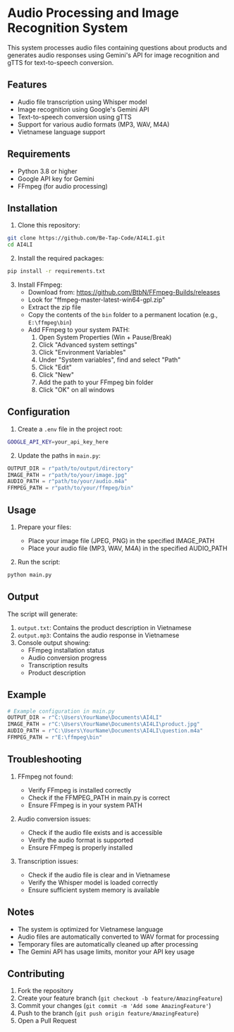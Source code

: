 # Audio Processing and Image Recognition System

This system processes audio files containing questions about products and generates audio responses using Gemini's API for image recognition and gTTS for text-to-speech conversion.

## Features

- Audio file transcription using Whisper model
- Image recognition using Google's Gemini API
- Text-to-speech conversion using gTTS
- Support for various audio formats (MP3, WAV, M4A)
- Vietnamese language support

## Requirements

- Python 3.8 or higher
- Google API key for Gemini
- FFmpeg (for audio processing)

## Installation

1. Clone this repository:
```bash
git clone https://github.com/Be-Tap-Code/AI4LI.git
cd AI4LI
```

2. Install the required packages:
```bash
pip install -r requirements.txt
```

3. Install FFmpeg:
   - Download from: https://github.com/BtbN/FFmpeg-Builds/releases
   - Look for "ffmpeg-master-latest-win64-gpl.zip"
   - Extract the zip file
   - Copy the contents of the `bin` folder to a permanent location (e.g., `E:\ffmpeg\bin`)
   - Add FFmpeg to your system PATH:
     1. Open System Properties (Win + Pause/Break)
     2. Click "Advanced system settings"
     3. Click "Environment Variables"
     4. Under "System variables", find and select "Path"
     5. Click "Edit"
     6. Click "New"
     7. Add the path to your FFmpeg bin folder
     8. Click "OK" on all windows

## Configuration

1. Create a `.env` file in the project root:
```bash
GOOGLE_API_KEY=your_api_key_here
```

2. Update the paths in `main.py`:
```python
OUTPUT_DIR = r"path/to/output/directory"  
IMAGE_PATH = r"path/to/your/image.jpg"  
AUDIO_PATH = r"path/to/your/audio.m4a" 
FFMPEG_PATH = r"path/to/your/ffmpeg/bin"  
```

## Usage

1. Prepare your files:
   - Place your image file (JPEG, PNG) in the specified IMAGE_PATH
   - Place your audio file (MP3, WAV, M4A) in the specified AUDIO_PATH

2. Run the script:
```bash
python main.py
```

## Output

The script will generate:
1. `output.txt`: Contains the product description in Vietnamese
2. `output.mp3`: Contains the audio response in Vietnamese
3. Console output showing:
   - FFmpeg installation status
   - Audio conversion progress
   - Transcription results
   - Product description

## Example

```python
# Example configuration in main.py
OUTPUT_DIR = r"C:\Users\YourName\Documents\AI4LI"
IMAGE_PATH = r"C:\Users\YourName\Documents\AI4LI\product.jpg"
AUDIO_PATH = r"C:\Users\YourName\Documents\AI4LI\question.m4a"
FFMPEG_PATH = r"E:\ffmpeg\bin"
```

## Troubleshooting

1. FFmpeg not found:
   - Verify FFmpeg is installed correctly
   - Check if the FFMPEG_PATH in main.py is correct
   - Ensure FFmpeg is in your system PATH

2. Audio conversion issues:
   - Check if the audio file exists and is accessible
   - Verify the audio format is supported
   - Ensure FFmpeg is properly installed

3. Transcription issues:
   - Check if the audio file is clear and in Vietnamese
   - Verify the Whisper model is loaded correctly
   - Ensure sufficient system memory is available

## Notes

- The system is optimized for Vietnamese language
- Audio files are automatically converted to WAV format for processing
- Temporary files are automatically cleaned up after processing
- The Gemini API has usage limits, monitor your API key usage

## Contributing

1. Fork the repository
2. Create your feature branch (`git checkout -b feature/AmazingFeature`)
3. Commit your changes (`git commit -m 'Add some AmazingFeature'`)
4. Push to the branch (`git push origin feature/AmazingFeature`)
5. Open a Pull Request

